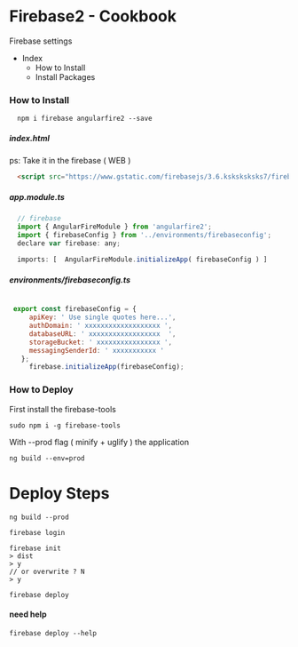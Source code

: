# Firebase2 - Cookbook
  Firebase settings 

- Index
  + How to Install
  + Install Packages



### How to Install

```
  npm i firebase angularfire2 --save
```
##### index.html 
ps: Take it in the firebase ( WEB )
```html
  <script src="https://www.gstatic.com/firebasejs/3.6.ksksksksks7/firebase.js"></script>
``` 



##### app.module.ts
```js
  // firebase 
  import { AngularFireModule } from 'angularfire2';
  import { firebaseConfig } from '../environments/firebaseconfig';
  declare var firebase: any;
  
  imports: [  AngularFireModule.initializeApp( firebaseConfig ) ] 
```

##### environments/firebaseconfig.ts
```js

 export const firebaseConfig = {
     apiKey: ' Use single quotes here...', 
     authDomain: ' xxxxxxxxxxxxxxxxxxx ', 
     databaseURL: ' xxxxxxxxxxxxxxxxxx  ', 
     storageBucket: ' xxxxxxxxxxxxxxxx ',
     messagingSenderId: ' xxxxxxxxxxx ' 
   };
     firebase.initializeApp(firebaseConfig);

```


### How to Deploy

First install the firebase-tools
```
sudo npm i -g firebase-tools
``` 
With --prod flag ( minify + uglify ) the application

```
ng build --env=prod
``` 

# Deploy Steps 

```
ng build --prod
```

```
firebase login
```

```
firebase init 
> dist
> y
// or overwrite ? N
> y
``` 
```
firebase deploy 
``` 


#### need help
```
firebase deploy --help
``` 




